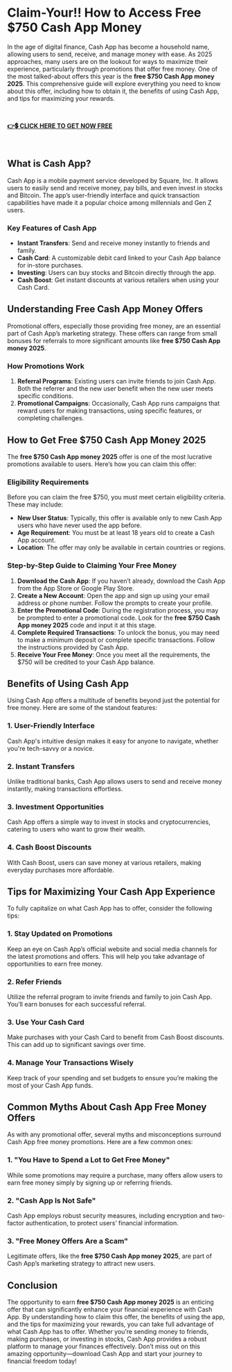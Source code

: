 # Claim-Your!! How to Access Free $750 Cash App Money
In the age of digital finance, Cash App has become a household name, allowing users to send, receive, and manage money with ease. As 2025 approaches, many users are on the lookout for ways to maximize their experience, particularly through promotions that offer free money. One of the most talked-about offers this year is the <strong>free $750 Cash App money 2025</strong>. This comprehensive guide will explore everything you need to know about this offer, including how to obtain it, the benefits of using Cash App, and tips for maximizing your rewards.

&nbsp;

<a href="https://todaylink.site/Cash-App/" rel="nofollow"><strong>👉💲 CLICK HERE TO GET NOW FREE</strong></a>

&nbsp;
<h2>What is Cash App?</h2>
Cash App is a mobile payment service developed by Square, Inc. It allows users to easily send and receive money, pay bills, and even invest in stocks and Bitcoin. The app’s user-friendly interface and quick transaction capabilities have made it a popular choice among millennials and Gen Z users.
<h3>Key Features of Cash App</h3>
<ul>
 	<li><strong>Instant Transfers</strong>: Send and receive money instantly to friends and family.</li>
 	<li><strong>Cash Card</strong>: A customizable debit card linked to your Cash App balance for in-store purchases.</li>
 	<li><strong>Investing</strong>: Users can buy stocks and Bitcoin directly through the app.</li>
 	<li><strong>Cash Boost</strong>: Get instant discounts at various retailers when using your Cash Card.</li>
</ul>
<h2>Understanding Free Cash App Money Offers</h2>
Promotional offers, especially those providing free money, are an essential part of Cash App’s marketing strategy. These offers can range from small bonuses for referrals to more significant amounts like <strong>free $750 Cash App money 2025</strong>.
<h3>How Promotions Work</h3>
<ol>
 	<li><strong>Referral Programs</strong>: Existing users can invite friends to join Cash App. Both the referrer and the new user benefit when the new user meets specific conditions.</li>
 	<li><strong>Promotional Campaigns</strong>: Occasionally, Cash App runs campaigns that reward users for making transactions, using specific features, or completing challenges.</li>
</ol>
<h2>How to Get Free $750 Cash App Money 2025</h2>
The <strong>free $750 Cash App money 2025</strong> offer is one of the most lucrative promotions available to users. Here’s how you can claim this offer:
<h3>Eligibility Requirements</h3>
Before you can claim the free $750, you must meet certain eligibility criteria. These may include:
<ul>
 	<li><strong>New User Status</strong>: Typically, this offer is available only to new Cash App users who have never used the app before.</li>
 	<li><strong>Age Requirement</strong>: You must be at least 18 years old to create a Cash App account.</li>
 	<li><strong>Location</strong>: The offer may only be available in certain countries or regions.</li>
</ul>
<h3>Step-by-Step Guide to Claiming Your Free Money</h3>
<ol>
 	<li><strong>Download the Cash App</strong>: If you haven’t already, download the Cash App from the App Store or Google Play Store.</li>
 	<li><strong>Create a New Account</strong>: Open the app and sign up using your email address or phone number. Follow the prompts to create your profile.</li>
 	<li><strong>Enter the Promotional Code</strong>: During the registration process, you may be prompted to enter a promotional code. Look for the <strong>free $750 Cash App money 2025</strong> code and input it at this stage.</li>
 	<li><strong>Complete Required Transactions</strong>: To unlock the bonus, you may need to make a minimum deposit or complete specific transactions. Follow the instructions provided by Cash App.</li>
 	<li><strong>Receive Your Free Money</strong>: Once you meet all the requirements, the $750 will be credited to your Cash App balance.</li>
</ol>
<h2>Benefits of Using Cash App</h2>
Using Cash App offers a multitude of benefits beyond just the potential for free money. Here are some of the standout features:
<h3>1. User-Friendly Interface</h3>
Cash App's intuitive design makes it easy for anyone to navigate, whether you're tech-savvy or a novice.
<h3>2. Instant Transfers</h3>
Unlike traditional banks, Cash App allows users to send and receive money instantly, making transactions effortless.
<h3>3. Investment Opportunities</h3>
Cash App offers a simple way to invest in stocks and cryptocurrencies, catering to users who want to grow their wealth.
<h3>4. Cash Boost Discounts</h3>
With Cash Boost, users can save money at various retailers, making everyday purchases more affordable.
<h2>Tips for Maximizing Your Cash App Experience</h2>
To fully capitalize on what Cash App has to offer, consider the following tips:
<h3>1. Stay Updated on Promotions</h3>
Keep an eye on Cash App’s official website and social media channels for the latest promotions and offers. This will help you take advantage of opportunities to earn free money.
<h3>2. Refer Friends</h3>
Utilize the referral program to invite friends and family to join Cash App. You’ll earn bonuses for each successful referral.
<h3>3. Use Your Cash Card</h3>
Make purchases with your Cash Card to benefit from Cash Boost discounts. This can add up to significant savings over time.
<h3>4. Manage Your Transactions Wisely</h3>
Keep track of your spending and set budgets to ensure you’re making the most of your Cash App funds.
<h2>Common Myths About Cash App Free Money Offers</h2>
As with any promotional offer, several myths and misconceptions surround Cash App free money promotions. Here are a few common ones:
<h3>1. "You Have to Spend a Lot to Get Free Money"</h3>
While some promotions may require a purchase, many offers allow users to earn free money simply by signing up or referring friends.
<h3>2. "Cash App Is Not Safe"</h3>
Cash App employs robust security measures, including encryption and two-factor authentication, to protect users’ financial information.
<h3>3. "Free Money Offers Are a Scam"</h3>
Legitimate offers, like the <strong>free $750 Cash App money 2025</strong>, are part of Cash App’s marketing strategy to attract new users.
<h2>Conclusion</h2>
The opportunity to earn <strong>free $750 Cash App money 2025</strong> is an enticing offer that can significantly enhance your financial experience with Cash App. By understanding how to claim this offer, the benefits of using the app, and the tips for maximizing your rewards, you can take full advantage of what Cash App has to offer. Whether you’re sending money to friends, making purchases, or investing in stocks, Cash App provides a robust platform to manage your finances effectively. Don’t miss out on this amazing opportunity—download Cash App and start your journey to financial freedom today!
